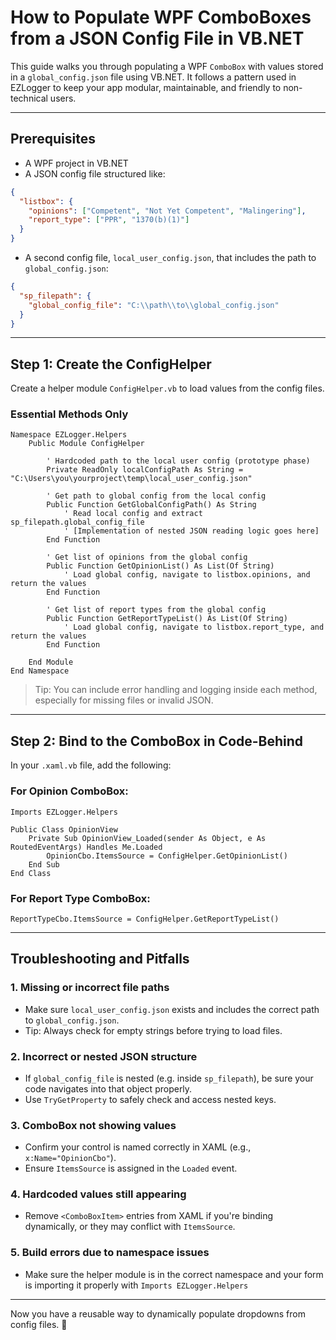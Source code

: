 # How to Populate WPF ComboBoxes from a JSON Config File in VB.NET

This guide walks you through populating a WPF `ComboBox` with values stored in a `global_config.json` file using VB.NET. It follows a pattern used in EZLogger to keep your app modular, maintainable, and friendly to non-technical users.

---

## Prerequisites
- A WPF project in VB.NET
- A JSON config file structured like:

```json
{
  "listbox": {
    "opinions": ["Competent", "Not Yet Competent", "Malingering"],
    "report_type": ["PPR", "1370(b)(1)"]
  }
}
```

- A second config file, `local_user_config.json`, that includes the path to `global_config.json`:

```json
{
  "sp_filepath": {
    "global_config_file": "C:\\path\\to\\global_config.json"
  }
}
```

---

## Step 1: Create the ConfigHelper
Create a helper module `ConfigHelper.vb` to load values from the config files.

### Essential Methods Only
```vbnet
Namespace EZLogger.Helpers
    Public Module ConfigHelper

        ' Hardcoded path to the local user config (prototype phase)
        Private ReadOnly localConfigPath As String = "C:\Users\you\yourproject\temp\local_user_config.json"

        ' Get path to global config from the local config
        Public Function GetGlobalConfigPath() As String
            ' Read local config and extract sp_filepath.global_config_file
            ' [Implementation of nested JSON reading logic goes here]
        End Function

        ' Get list of opinions from the global config
        Public Function GetOpinionList() As List(Of String)
            ' Load global config, navigate to listbox.opinions, and return the values
        End Function

        ' Get list of report types from the global config
        Public Function GetReportTypeList() As List(Of String)
            ' Load global config, navigate to listbox.report_type, and return the values
        End Function

    End Module
End Namespace
```

> Tip: You can include error handling and logging inside each method, especially for missing files or invalid JSON.

---

## Step 2: Bind to the ComboBox in Code-Behind
In your `.xaml.vb` file, add the following:

### For Opinion ComboBox:
```vbnet
Imports EZLogger.Helpers

Public Class OpinionView
    Private Sub OpinionView_Loaded(sender As Object, e As RoutedEventArgs) Handles Me.Loaded
        OpinionCbo.ItemsSource = ConfigHelper.GetOpinionList()
    End Sub
End Class
```

### For Report Type ComboBox:
```vbnet
ReportTypeCbo.ItemsSource = ConfigHelper.GetReportTypeList()
```

---

## Troubleshooting and Pitfalls

### 1. **Missing or incorrect file paths**
- Make sure `local_user_config.json` exists and includes the correct path to `global_config.json`.
- Tip: Always check for empty strings before trying to load files.

### 2. **Incorrect or nested JSON structure**
- If `global_config_file` is nested (e.g. inside `sp_filepath`), be sure your code navigates into that object properly.
- Use `TryGetProperty` to safely check and access nested keys.

### 3. **ComboBox not showing values**
- Confirm your control is named correctly in XAML (e.g., `x:Name="OpinionCbo"`).
- Ensure `ItemsSource` is assigned in the `Loaded` event.

### 4. **Hardcoded values still appearing**
- Remove `<ComboBoxItem>` entries from XAML if you're binding dynamically, or they may conflict with `ItemsSource`.

### 5. **Build errors due to namespace issues**
- Make sure the helper module is in the correct namespace and your form is importing it properly with `Imports EZLogger.Helpers`

---

Now you have a reusable way to dynamically populate dropdowns from config files. 🎉

<!-- @nested-tags:populate-controls -->